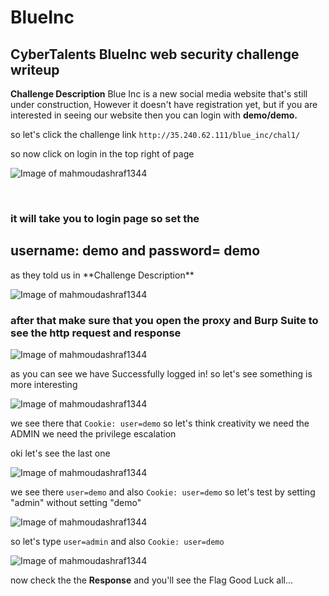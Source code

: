 # BlueInc
## CyberTalents BlueInc web security challenge writeup

**Challenge Description**
Blue Inc is a new social media website that's still under construction, However it doesn't have registration yet, but if you are interested in seeing our website then you can login with **demo/demo.**

so let's click the challenge link ` http://35.240.62.111/blue_inc/chal1/ `

so now click on login in the top right of page 

![Image of mahmoudashraf1344](https://github.com/mahmoudashraf1344/BlueInc.md/blob/main/login.png)

<br/>
<h3>it will take you to login page so set the <h2>username: demo and password= demo</h2> as they told us in **Challenge Description**</h3>
<br/>

![Image of mahmoudashraf1344](https://github.com/mahmoudashraf1344/BlueInc.md/blob/main/login1.png)

<h3>after that make sure that you open the proxy and Burp Suite to see the http request and response</h3>

![Image of mahmoudashraf1344](https://github.com/mahmoudashraf1344/BlueInc.md/blob/main/test.png)

as you can see we have Successfully logged in! so let's see something is more interesting

![Image of mahmoudashraf1344](https://github.com/mahmoudashraf1344/BlueInc.md/blob/main/test2.png)

we see there that `Cookie: user=demo` so let's think creativity we need the ADMIN we need the privilege escalation

oki let's see the last one

![Image of mahmoudashraf1344](https://github.com/mahmoudashraf1344/BlueInc.md/blob/main/test2.png)
 
we see there `user=demo` and also `Cookie: user=demo` so let's test by setting "admin" without setting "demo"
 
![Image of mahmoudashraf1344](https://github.com/mahmoudashraf1344/BlueInc.md/blob/main/test3.png)
 
so let's type `user=admin` and also `Cookie: user=demo`
 
![Image of mahmoudashraf1344](https://github.com/mahmoudashraf1344/BlueInc.md/blob/main/test4.png)

now check the the **Response** and you'll see the Flag
Good Luck all...
